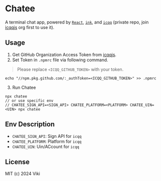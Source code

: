 # Chatee

A terminal chat app, powered by [`React`](https://react.dev/), [`ink`](https://github.com/vadimdemedes/ink), and [`icqq`](https://github.com/icqqjs/icqq) (private repo, join [icqqjs](https://github.com/icqqjs) org first to use it).

## Usage

1. Get GitHub Organization Access Token from [icqqjs](https://github.com/icqqjs).
2. Set Token in `.npmrc` file via following command.

> Please replace `<ICQQ_GITHUB_TOKEN>` with your token.

```shell
echo "//npm.pkg.github.com/:_authToken=<ICQQ_GITHUB_TOKEN>" >> .npmrc
```

3. Run Chatee

```tsx
npx chatee
// or use specific env
// CHATEE_SIGN_API=<SIGN_API> CHATEE_PLATFORM=<PLATFORM> CHATEE_UIN=<UIN> npx chatee
```

## Env Description

- `CHATEE_SIGN_API`: Sign API for `icqq`
- `CHATEE_PLATFORM`: Platform for `icqq`
- `CHATEE_UIN`: Uin/ACcount for `icqq`

## License

MIT (c) 2024 Viki
